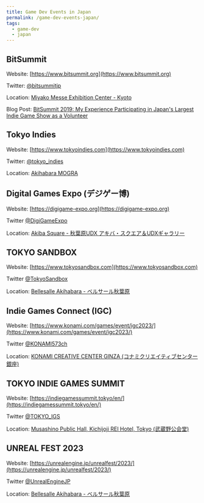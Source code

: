 ```yaml
---
title: Game Dev Events in Japan
permalink: /game-dev-events-japan/
tags: 
  - game-dev
  - japan
---
```

## BitSummit
Website: [https://www.bitsummit.org](https://www.bitsummit.org)

Twitter: [@bitsummitjp](https://twitter.com/bitsummitjp)

Location: [Miyako Messe Exhibition Center - Kyoto](https://www.miyakomesse.jp/access/)

Blog Post: [BitSummit 2019: My Experience Participating in Japan's Largest Indie Game Show as a Volunteer](https://alessandrocuzzocrea.com/bitsummit-2019/)

## Tokyo Indies

Website: [https://www.tokyoindies.com](https://www.tokyoindies.com)

Twitter: [@tokyo_indies](https://twitter.com/tokyo_indies)

Location: [Akihabara MOGRA](https://club-mogra.jp/access/)

## Digital Games Expo (デジゲー博)

Website: [https://digigame-expo.org](https://digigame-expo.org)

Twitter [@DigiGameExpo](https://twitter.com/DigiGameExpo)

Location: [Akiba Square - 秋葉原UDX アキバ・スクエア＆UDXギャラリー](https://udx-akibaspace.jp/akibasquare/)

## TOKYO SANDBOX

Website: [https://www.tokyosandbox.com](https://www.tokyosandbox.com)

Twitter [@TokyoSandbox](https://twitter.com/TokyoSandbox)

Location: [Bellesalle Akihabara - ベルサール秋葉原](https://www.bellesalle.co.jp/shisetsu/tokyo/bs_akihabara/)

## Indie Games Connect (IGC)

Website: [https://www.konami.com/games/event/igc2023/](https://www.konami.com/games/event/igc2023/)

Twitter [@KONAMI573ch](https://twitter.com/KONAMI573ch)

Location: [KONAMI CREATIVE CENTER GINZA (コナミクリエイティブセンター銀座)](https://www.konami.com/ginza/#accessSection)

## TOKYO INDIE GAMES SUMMIT

Website: [https://indiegamessummit.tokyo/en/](https://indiegamessummit.tokyo/en/)

Twitter [@TOKYO_IGS](https://twitter.com/TOKYO_IGS)

Location: [Musashino Public Hall, Kichijoji REI Hotel, Tokyo (武蔵野公会堂)](https://www.musashino.or.jp/koukaido/)

## UNREAL FEST 2023

Website: [https://unrealengine.jp/unrealfest/2023/](https://unrealengine.jp/unrealfest/2023/)

Twitter [@UnrealEngineJP](https://twitter.com/UnrealEngineJP)

Location: [Bellesalle Akihabara - ベルサール秋葉原](https://www.bellesalle.co.jp/shisetsu/tokyo/bs_akihabara/)

